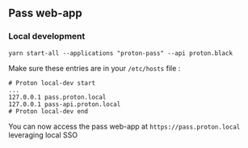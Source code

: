 ## Pass web-app

### Local development

```shell
yarn start-all --applications "proton-pass" --api proton.black
```

Make sure these entries are in your `/etc/hosts` file :

```
# Proton local-dev start
...
127.0.0.1 pass.proton.local
127.0.0.1 pass-api.proton.local
# Proton local-dev end
```

You can now access the pass web-app at `https://pass.proton.local` leveraging local SSO
